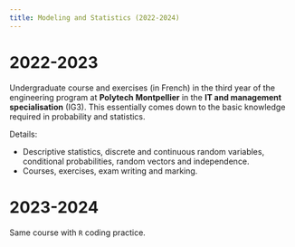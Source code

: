 ```yaml
---
title: Modeling and Statistics (2022-2024)
---
```


# 2022-2023

Undergraduate course and exercises (in French) in the third year of the engineering program at **Polytech Montpellier** in the **IT and management specialisation** (IG3). This essentially comes down to the basic knowledge required in probability and statistics.

Details:
- Descriptive statistics, discrete and continuous random variables, conditional probabilities, random vectors and independence.
- Courses, exercises, exam writing and marking.

# 2023-2024

Same course with `R` coding practice.
